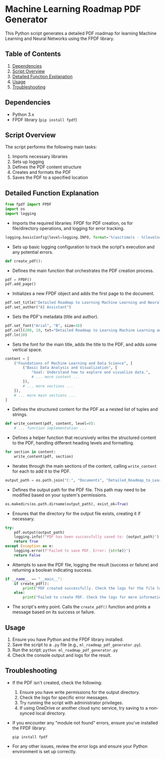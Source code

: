 # Machine Learning Roadmap PDF Generator

This Python script generates a detailed PDF roadmap for learning Machine Learning and Neural Networks using the FPDF library.

## Table of Contents
1. [Dependencies](#dependencies)
2. [Script Overview](#script-overview)
3. [Detailed Function Explanation](#detailed-function-explanation)
4. [Usage](#usage)
5. [Troubleshooting](#troubleshooting)

## Dependencies

- Python 3.x
- FPDF library (`pip install fpdf`)

## Script Overview

The script performs the following main tasks:
1. Imports necessary libraries
2. Sets up logging
3. Defines the PDF content structure
4. Creates and formats the PDF
5. Saves the PDF to a specified location

## Detailed Function Explanation

```python
from fpdf import FPDF
import os
import logging
```
- Imports the required libraries: FPDF for PDF creation, os for file/directory operations, and logging for error tracking.

```python
logging.basicConfig(level=logging.INFO, format='%(asctime)s - %(levelname)s - %(message)s')
```
- Sets up basic logging configuration to track the script's execution and any potential errors.

```python
def create_pdf():
```
- Defines the main function that orchestrates the PDF creation process.

```python
pdf = FPDF()
pdf.add_page()
```
- Initializes a new FPDF object and adds the first page to the document.

```python
pdf.set_title("Detailed Roadmap to Learning Machine Learning and Neural Networks")
pdf.set_author("AI Assistant")
```
- Sets the PDF's metadata (title and author).

```python
pdf.set_font("Arial", "B", size=16)
pdf.cell(200, 10, txt="Detailed Roadmap to Learning Machine Learning and Neural Networks", ln=True, align='C')
pdf.ln(10)
```
- Sets the font for the main title, adds the title to the PDF, and adds some vertical space.

```python
content = [
    ("Foundations of Machine Learning and Data Science", [
        ("Basic Data Analysis and Visualization", [
            "Goal: Understand how to explore and visualize data.",
            # ... more content ...
        ]),
        # ... more sections ...
    ]),
    # ... more main sections ...
]
```
- Defines the structured content for the PDF as a nested list of tuples and strings.

```python
def write_content(pdf, content, level=0):
    # ... function implementation ...
```
- Defines a helper function that recursively writes the structured content to the PDF, handling different heading levels and formatting.

```python
for section in content:
    write_content(pdf, section)
```
- Iterates through the main sections of the content, calling `write_content` for each to add it to the PDF.

```python
output_path = os.path.join("C:", "Documents", "Detailed_Roadmap_to_Learning_Machine_Learning_and_Neural_Networks.pdf")
```
- Defines the output path for the PDF file. This path may need to be modified based on your system's permissions.

```python
os.makedirs(os.path.dirname(output_path), exist_ok=True)
```
- Ensures that the directory for the output file exists, creating it if necessary.

```python
try:
    pdf.output(output_path)
    logging.info(f"PDF has been successfully saved to: {output_path}")
    return True
except Exception as e:
    logging.error(f"Failed to save PDF. Error: {str(e)}")
    return False
```
- Attempts to save the PDF file, logging the result (success or failure) and returning a boolean indicating success.

```python
if __name__ == "__main__":
    if create_pdf():
        print("PDF created successfully. Check the logs for the file location.")
    else:
        print("Failed to create PDF. Check the logs for more information.")
```
- The script's entry point. Calls the `create_pdf()` function and prints a message based on its success or failure.

## Usage

1. Ensure you have Python and the FPDF library installed.
2. Save the script to a `.py` file (e.g., `ml_roadmap_pdf_generator.py`).
3. Run the script: `python ml_roadmap_pdf_generator.py`
4. Check the console output and logs for the result.

## Troubleshooting

- If the PDF isn't created, check the following:
  1. Ensure you have write permissions for the output directory.
  2. Check the logs for specific error messages.
  3. Try running the script with administrator privileges.
  4. If using OneDrive or another cloud sync service, try saving to a non-synced local directory.

- If you encounter any "module not found" errors, ensure you've installed the FPDF library:
  ```
  pip install fpdf
  ```

- For any other issues, review the error logs and ensure your Python environment is set up correctly.
